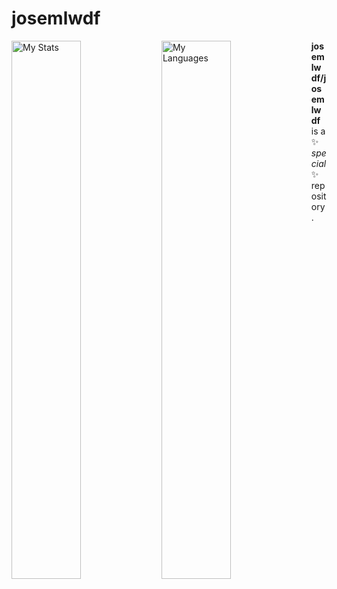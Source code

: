 # josemlwdf

<a href="#">
  <img alt="My Stats"  align="left" width="47%" src="https://github-readme-stats.vercel.app/api?username=josemlwdf&show_icons=true&theme=chartreuse-dark&show=reviews,discussions_started,discussions_answered,prs_merge"/>
</a>
<a href="#">
  <img alt="My Languages"  align="left" width="47%" src="https://github-readme-stats.vercel.app/api/top-langs/?username=josemlwdf&show_icons=true&theme=chartreuse-dark&size_weight=0.5&count_weight=0.5&layout=compact&hide_progress=true"/>
</a>

**josemlwdf/josemlwdf** is a ✨ _special_ ✨ repository.
